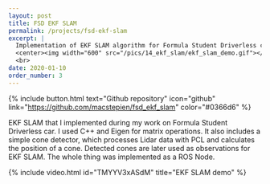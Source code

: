 ```yaml
---
layout: post
title: FSD EKF SLAM
permalink: /projects/fsd-ekf-slam
excerpt: |
  Implementation of EKF SLAM algorithm for Formula Student Driverless car
  <center><img width="600" src="/pics/14_ekf_slam/ekf_slam_demo.gif"></center>
  <br>
date: 2020-01-10
order_number: 3
---
```

{% include button.html text="Github repository" icon="github" link="https://github.com/macstepien/fsd_ekf_slam" color="#0366d6" %}

EKF SLAM that I implemented during my work on Formula Student Driverless car. I used C++ and Eigen for matrix operations. It also includes a simple cone detector, which processes Lidar data with PCL and calculates the position of a cone. Detected cones are later used as observations for EKF SLAM. The whole thing was implemented as a ROS Node.

{% include video.html id="TMYYV3xASdM" title="EKF SLAM demo" %}
